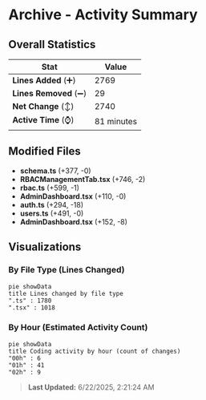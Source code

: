 # Archive - Activity Summary 

## Overall Statistics

| Stat                   | Value                                                             |
| ---------------------- | ----------------------------------------------------------------- |
| **Lines Added** (➕)   | 2769                                          |
| **Lines Removed** (➖) | 29                                        |
| **Net Change** (↕)    | 2740                |
| **Active Time** (⌚)   | 81 minutes |


## Modified Files
- **schema.ts** (+377, -0)
- **RBACManagementTab.tsx** (+746, -2)
- **rbac.ts** (+599, -1)
- **AdminDashboard.tsx** (+110, -0)
- **auth.ts** (+294, -18)
- **users.ts** (+491, -0)
- **AdminDashboard.tsx** (+152, -8)

## Visualizations

### By File Type (Lines Changed)

```mermaid
pie showData
title Lines changed by file type
".ts" : 1780
".tsx" : 1018
```

### By Hour (Estimated Activity Count)

```mermaid
pie showData
title Coding activity by hour (count of changes)
"00h" : 6
"01h" : 41
"02h" : 9
```


> **Last Updated:** 6/22/2025, 2:21:24 AM